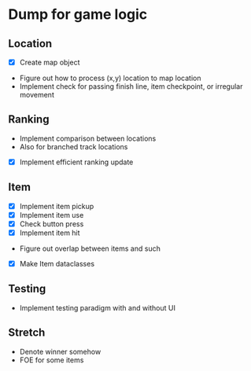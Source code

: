 # Dump for game logic

## Location
- [x] Create map object
- Figure out how to process (x,y) location to map location
- Implement check for passing finish line, item checkpoint, or irregular movement

## Ranking
- Implement comparison between locations
-   Also for branched track locations
- [X] Implement efficient ranking update

## Item
- [X] Implement item pickup 
- [X] Implement item use
- [X] Check button press
- [X] Implement item hit
- Figure out overlap between items and such
- [X] Make Item dataclasses

## Testing
- Implement testing paradigm with and without UI

## Stretch
- Denote winner somehow
- FOE for some items